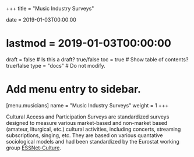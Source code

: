 +++
title = "Music Industry Surveys"

date = 2019-01-03T00:00:00
# lastmod = 2019-01-03T00:00:00

draft = false  # Is this a draft? true/false
toc = true  # Show table of contents? true/false
type = "docs"  # Do not modify.

# Add menu entry to sidebar.
[menu.musicians]
  name = "Music Industry Surveys"
  weight = 1
+++

Cultural Access and Participation Surveys are standardized surveys designed to measure various market-based and non-market based (amateur, liturgical, etc.) cultural activities, including concerts, streaming subscriptions, singing, etc.  They are based on various quantative sociological models and had been standardized by the Eurostat working group [ESSNet-Culture](http://ec.europa.eu/assets/eac/culture/library/reports/ess-net-report_en.pdf).
